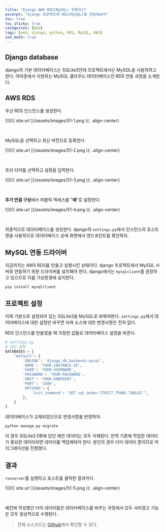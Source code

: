 ```yaml
---
title: "Django AWS RDS(MySQL) 연동하기"
excerpt: "django 프로젝트에 RDS(MySQL)을 연동해보자"
toc: true
toc_sticky: true
categories: [Web]
tags: [web, django, python, RDS, MySQL, AWS]
use_math: true
---
```


## Django database
django의 기본 데이터베이스는 SQLite3인데 프로젝트에서는 MySQL을 사용하려고 한다. 아마존에서 지원하는 MySQL 클라우드 데이터베이스인 RDS 연동 과정을 소개한다.

## AWS RDS
우선 RDS 인스턴스를 생성한다.

![]({{ site.url }}/assets/images/51-1.png ){: .align-center}

<br>

MySQL을 선택하고 최신 버전으로 등록한다.

![]({{ site.url }}/assets/images/51-2.png ){: .align-center}

<br>

프리 티어를 선택하고 설정을 입력한다.

![]({{ site.url }}/assets/images/51-3.png ){: .align-center}

<br>

**추가 연결 구성**에서 퍼블릭 액세스를 "**예**"로 설정한다.

![]({{ site.url }}/assets/images/51-4.png ){: .align-center}

<br>

최종적으로 데이터베이스를 생성한다. django의 `settings.py`에서 인스턴스의 호스트명을 사용하므로 데이터베이스 상세 화면에서 엔드포인트를 확인하자.


## MySQL 연동 드라이버
지금까지는 AWS RDS를 만들고 실행시킨 상태이다. django 프로젝트에서 MySQL 서버와 연동하기 위한 드라이버를 설치해야 한다. django에서는 `mysqlclient`를 권장하고 있으므로 이를 가상환경에 설치한다. 

```
pip install mysqlclient
```

## 프로젝트 설정
이제 기본으로 설정되어 있는 SQLite3을 MySQL로 바꿔야한다. `settings.py`에서 데이터베이스에 대한 설정만 바꾸면 되며 소스에 대한 변경사항은 전혀 없다.  

RDS 인스턴스를 만들었을 때 지정한 값들로 데이터베이스 설정을 바꾼다.

```python
# settings.py
# 상단 생략
DATABASES = {
    'default': {
        'ENGINE': 'django.db.backends.mysql',
        'NAME': 'YOUR-INSTANCE-ID',
        'USER': 'YOUR-USERNAME',
        'PASSWORD': 'YOUR-PASSWORD',
        'HOST': 'YOUR-ENDPOINT',
        'PORT': '3306',
        'OPTIONS': {
            'init_command': "SET sql_mode='STRICT_TRANS_TABLES'",
        },
    }
}
```

데이터베이스가 교체되었으므로 변경사항을 반영하자. 

```
python manage.py migrate
```

이 경우 SQLite3 DB에 있던 예전 데이터는 모두 삭제된다. 만약 기존에 작업한 데이터가 중요한 데이터라면 데이터를 백업해둬야 한다. 본인의 경우 더미 데이터 뿐이므로 마이그레이션을 진행했다.

## 결과
`runserver`를 실행하고 포스트를 클릭한 결과이다. 

![]({{ site.url }}/assets/images/51-5.png ){: .align-center}

<br>

예전에 작성했던 더미 데이터들은 데이터베이스를 바꾸는 과정에서 모두 사라졌고 기능은 모두 정상적으로 수행된다.

> 전체 소스코드는 [Github](https://github.com/sys09270883/django-blog)에서 확인할 수 있다.

<br>